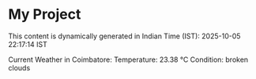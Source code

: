 # My Project

This content is dynamically generated in Indian Time (IST): 2025-10-05 22:17:14 IST


Current Weather in Coimbatore:
Temperature: 23.38 °C
Condition: broken clouds
